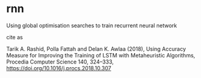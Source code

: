 # rnn
Using global optimisation searches to train recurrent neural network

cite as

Tarik A. Rashid, Polla Fattah and Delan K. Awlaa (2018), Using Accuracy Measure for Improving the Training of LSTM with Metaheuristic Algorithms, Procedia Computer Science 140, 324–333, https://doi.org/10.1016/j.procs.2018.10.307

 
